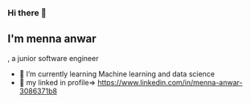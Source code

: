 ### Hi there 👋


<h2>I'm menna anwar</h2>, a junior software engineer 

- 🌱 I’m currently learning Machine learning and data science 
- 👯 my linked in profile=> https://www.linkedin.com/in/menna-anwar-3086371b8

